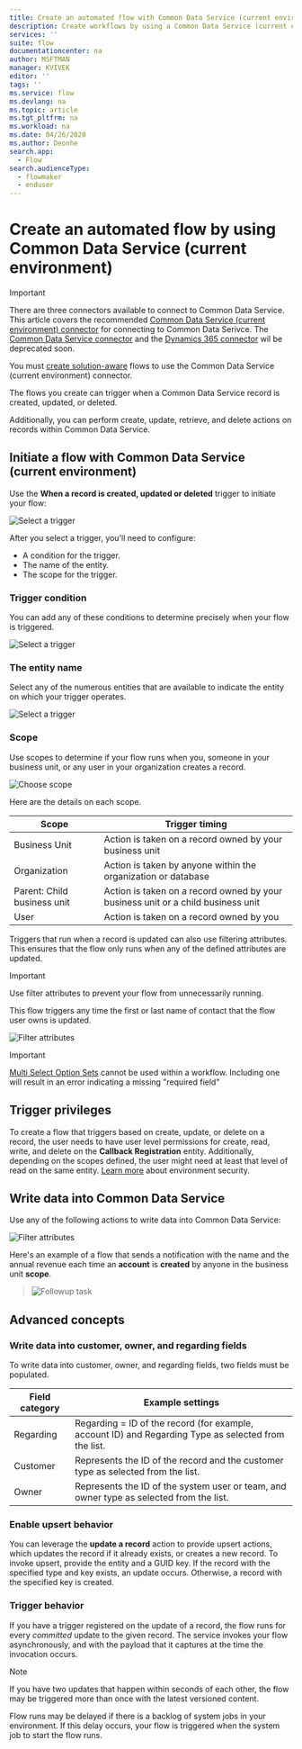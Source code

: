 ```yaml
---
title: Create an automated flow with Common Data Service (current environment) connector| Microsoft Docs
description: Create workflows by using a Common Data Service (current environment) connector and Power Automate
services: ''
suite: flow
documentationcenter: na
author: MSFTMAN
manager: KVIVEK
editor: ''
tags: ''
ms.service: flow
ms.devlang: na
ms.topic: article
ms.tgt_pltfrm: na
ms.workload: na
ms.date: 04/26/2020
ms.author: Deonhe
search.app: 
  - Flow
search.audienceType: 
  - flowmaker
  - enduser
---
```

# Create an automated flow by using Common Data Service (current environment)

>[!IMPORTANT]
>There are three connectors available to connect to Common Data Service. This article covers the recommended [Common Data Service (current environment) connector](./connection-cds.md) for connecting to Common Data Serivce. The [Common Data Service connector](./connection-cds.md) and the [Dynamics 365 connector](https://docs.microsoft.com/connectors/dynamicscrmonline/) wil be deprecated soon.


You must [create solution-aware](./overview-solution-flows.md) flows to use the Common Data Service (current environment) connector. 

The flows you create can trigger when a Common Data Service record is created, updated, or deleted.

Additionally, you can perform create, update, retrieve, and delete actions on records within Common Data Service.

## Initiate a flow with Common Data Service (current environment)

Use the **When a record is created, updated or deleted** trigger to initiate your flow:

   ![Select a trigger](./media/cds-connector-native/native-trigger.png)

After you select a trigger, you'll need to configure:

- A condition for the trigger.
- The name of the entity.
- The scope for the trigger.

### Trigger condition

You can add any of these conditions to determine precisely when your flow is triggered.

   ![Select a trigger](./media/cds-connector-native/trigger-conditions.png)

### The entity name

Select any of the numerous entities that are available to indicate the entity on which your trigger operates.

   ![Select a trigger](./media/cds-connector-native/entity-names.png)

### Scope

Use scopes to determine if your flow runs when you, someone in your business unit, or any user in your organization creates a record.

![Choose scope](./media/cds-connector-native/scopes.png)

Here are the details on each scope.

|Scope|Trigger timing|
| --- | --- |
|Business Unit|Action is taken on a record owned by your business unit|
|Organization|Action is taken by anyone within the organization or database|
|Parent: Child business unit|Action is taken on a record owned by your business unit or a child business unit|
|User|Action is taken on a record owned by you|


Triggers that run when a record is updated can also use filtering attributes. This ensures that the flow only runs when any of the defined attributes are updated.

> [!IMPORTANT]
> Use filter attributes to prevent your flow from unnecessarily running.

This flow triggers any time the first or last name of contact that the flow user owns is updated.

![Filter attributes](./media/cds-connector-native/filtering-attributes.png)

> [!IMPORTANT]
> [Multi Select Option Sets](/powerapps/maker/common-data-service/custom-picklists) cannot be used within a workflow. Including one will result in an error indicating a missing "required field"

## Trigger privileges

To create a flow that triggers based on create, update, or delete on a record, the user needs to have user level permissions for create, read, write, and delete on the **Callback Registration** entity. Additionally, depending on the scopes defined, the user might need at least that level of read on the same entity.  [Learn more](https://docs.microsoft.com/power-platform/admin/database-security) about environment security.

## Write data into Common Data Service

Use any of the following actions to write data into Common Data Service:

![Filter attributes](./media/cds-connector-native/actions.png)

Here's an example of a flow that sends a notification with the name and the annual revenue each time an **account** is **created** by anyone in the business unit **scope**.

> ![Followup task](./media/cds-connector-native/example-flow.png)

## Advanced concepts

### Write data into customer, owner, and regarding fields

To write data into customer, owner, and regarding fields, two fields must be populated.

| Field category | Example settings |
| --- | --- |
| Regarding | Regarding = ID of the record (for example, account ID) and Regarding Type as selected from the list. |
| Customer | Represents the ID of the record and the customer type as selected from the list. |
| Owner | Represents the ID of the system user or team, and owner type as selected from the list. |

### Enable upsert behavior

You can leverage the **update a record** action to provide upsert actions, which updates the record if it already exists, or creates a new record. To invoke upsert, provide the entity and a GUID key. If the record with the specified type and key exists, an update occurs. Otherwise, a record with the specified key is created.

### Trigger behavior

If you have a trigger registered on the update of a record, the flow runs for every *committed* update to the given record. The service invokes your flow asynchronously, and with the payload that it captures at the time the invocation occurs.

> [!NOTE]
> If you have two updates that happen within seconds of each other, the flow may be triggered more than once with the latest versioned content.

Flow runs may be delayed if there is a backlog of system jobs in your environment. If this delay occurs, your flow is triggered when the system job to start the flow runs.



